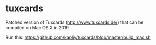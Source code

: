 # tuxcards
Patched version of Tuxcards (http://www.tuxcards.de/) that can be compiled on Mac OS X in 2019.

Run this:
https://github.com/kapliy/tuxcards/blob/master/build_mac.sh
